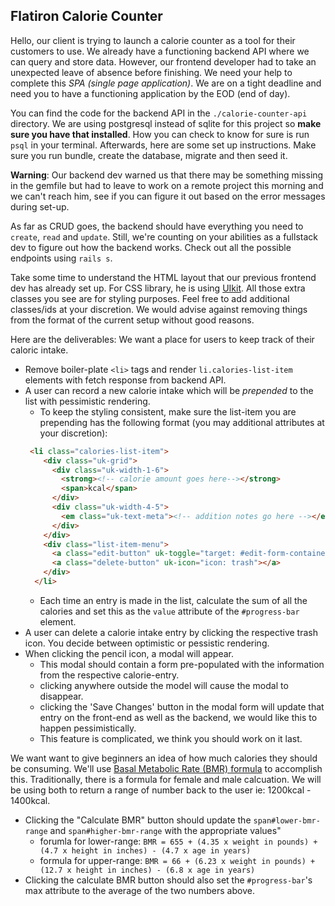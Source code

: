 ## Flatiron Calorie Counter
Hello, our client is trying to launch a calorie counter as a tool for their customers to use. We already have a functioning backend API where we can query and store data. However, our frontend developer had to take an unexpected leave of absence before finishing. We need your help to complete this *SPA (single page application)*. We are on a tight deadline and need you to have a functioning application by the EOD (end of day).

You can find the code for the backend API in the `./calorie-counter-api` directory. We are using postgresql instead of sqlite for this project so **make sure you have that installed**. How you can check to know for sure is run `psql` in your terminal.
Afterwards, here are some set up instructions. Make sure you run bundle, create the database, migrate and then seed it. 

**Warning**: Our backend dev warned us that there may be something missing in the gemfile but had to leave to work on a remote project this morning and we can't reach him, see if you can figure it out based on the error messages during set-up.

As far as CRUD goes, the backend should have everything you need to `create`, `read` and `update`. Still, we're counting on your abilities as a fullstack dev to figure out how the backend works. Check out all the possible endpoints using `rails s`.

Take some time to understand the HTML layout that our previous frontend dev has already set up. For CSS library, he is using [UIkit](https://getuikit.com/). All those extra classes you see are for styling purposes. Feel free to add additional classes/ids at your discretion. We would advise against removing things from the format of the current setup without good reasons.

Here are the deliverables:
We want a place for users to keep track of their caloric intake.
* Remove boiler-plate `<li>` tags and render `li.calories-list-item` elements with fetch response from backend API.
* A user can record a new calorie intake which will be *prepended* to the list with pessimistic rendering.
  * To keep the styling consistent, make sure the list-item you are prepending has the following format (you may additional attributes at your discretion):
  ```html
   <li class="calories-list-item">
      <div class="uk-grid">
        <div class="uk-width-1-6">
          <strong><!-- calorie amount goes here--></strong>
          <span>kcal</span>
        </div>
        <div class="uk-width-4-5">
          <em class="uk-text-meta"><!-- addition notes go here --></em>
        </div>
      </div>
      <div class="list-item-menu">
        <a class="edit-button" uk-toggle="target: #edit-form-container" uk-icon="icon: pencil"></a>
        <a class="delete-button" uk-icon="icon: trash"></a>
      </div>
    </li>
  ```
  * Each time an entry is made in the list, calculate the sum of all the calories and set this as the `value` attribute of the `#progress-bar` element.
* A user can delete a calorie intake entry by clicking the respective trash icon. You decide between optimistic or pessistic rendering.
* When clicking the pencil icon, a modal will appear.
  * This modal should contain a form pre-populated with the information from the respective calorie-entry.
  * clicking anywhere outside the model will cause the modal to disappear.
  * clicking the 'Save Changes' button in the modal form will update that entry on the front-end as well as the backend, we would like this to happen pessimistically.
  * This feature is complicated, we think you should work on it last.

We want want to give beginners an idea of how much calories they should be consuming. We'll use [Basal Metabolic Rate (BMR) formula](https://www.active.com/fitness/calculators/bmr) to accomplish this. Traditionally, there is a formula for female and male calcuation. We will be using both to return a range of number back to the user ie: 1200kcal - 1400kcal.
* Clicking the "Calculate BMR" button should update the `span#lower-bmr-range` and `span#higher-bmr-range` with the appropriate values"
  * forumla for lower-range: `BMR = 655 + (4.35 x weight in pounds) + (4.7 x height in inches) - (4.7 x age in years)`
  * formula for upper-range: `BMR = 66 + (6.23 x weight in pounds) + (12.7 x height in inches) - (6.8 x age in years)`
* Clicking the calculate BMR button should also set the `#progress-bar`'s max attribute to the average of the two numbers above.


